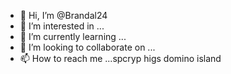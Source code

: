 - 👋 Hi, I’m @Brandal24
- 👀 I’m interested in ...
- 🌱 I’m currently learning ...
- 💞️ I’m looking to collaborate on ...
- 📫 How to reach me ...spcryp higs domino island


<!---
Brandal24/Brandal24 is a ✨ special ✨ repository because its `README.md` (this file) appears on your GitHub profile.
You can click the Preview link to take a look at your changes.
--->
